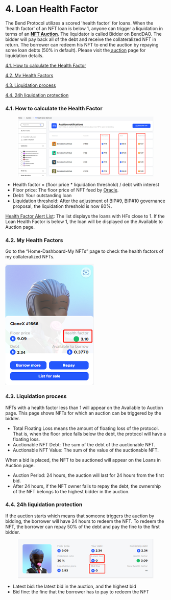 # 4. Loan Health Factor

The Bend Protocol utilizes a scored 'health factor' for loans. When the 'health factor' of an NFT loan is below 1, anyone can trigger a liquidation in terms of an [**NFT Auction**](../../lending-protocol/auction.md). The liquidator is called Bidder on BendDAO. The bidder will pay back all of the debt and receive the collateralized NFT in return. The borrower can redeem his NFT to end the auction by repaying some loan debts (50% in default). Please visit the[ auction](../../lending-protocol/auction.md) page for liquidation details.



[4.1. How to calculate the Health Factor ](4.-loan-health-factor.md#4.1.-how-to-calculate-the-health-factor)

[4.2. My Health Factors](4.-loan-health-factor.md#4.2.-my-health-factors)

[4.3. Liquidation process](4.-loan-health-factor.md#4.3.-liquidation-process)

[4.4. 24h liquidation protection](4.-loan-health-factor.md#4.4.-24h-liquidation-protection)

### 4.1. How to calculate the Health Factor

<figure><img src="../../.gitbook/assets/image.png" alt=""><figcaption></figcaption></figure>

* Health factor = (floor price \* liquidation threshold) / debt with interest
* Floor price: The floor price of NFT feed by [Oracle](../../lending-protocol/oracle-price-feeding.md).
* Debt: Your outstanding loan&#x20;
* Liquidation threshold: After the adjustment of BIP#9, BIP#10 governance proposal, the liquidation threshold is now 80%.

[Health Factor Alert List](https://www.benddao.xyz/auctions/health-factor-alert-list): The list displays the loans with HFs close to 1. If the Loan Health Factor is below 1, the loan will be displayed on the Available to Auction page.

### 4.2. My Health Factors

Go to the “Home-Dashboard-My NFTs” page to check the health factors of my collateralized NFTs.

![](<../../.gitbook/assets/image (4).png>)

### 4.3. Liquidation process

NFTs with a health factor less than 1 will appear on the Available to Auction page. This page shows NFTs for which an auction can be triggered by the bidder.&#x20;

* Total Floating Loss means the amount of floating loss of the protocol. That is, when the floor price falls below the debt, the protocol will have a floating loss.
* Auctionable NFT Debt: The sum of the debt of the auctionable NFT.
* Auctionable NFT Value: The sum of the value of the auctionable NFT.

When a bid is placed, the NFT to be auctioned will appear on the Loans in Auction page.

* Auction Period: 24 hours, the auction will last for 24 hours from the first bid.
* After 24 hours, if the NFT owner fails to repay the debt, the ownership of the NFT belongs to the highest bidder in the auction.

### 4.4. 24h liquidation protection

If the auction starts which means that someone triggers the auction by bidding, the borrower will have 24 hours to redeem the NFT. To redeem the NFT, the borrower can repay 50% of the debt and pay the fine to the first bidder.

<figure><img src="../../.gitbook/assets/image (2).png" alt=""><figcaption></figcaption></figure>

* Latest bid: the latest bid in the auction, and the highest bid
* Bid fine: the fine that the borrower has to pay to redeem the NFT

